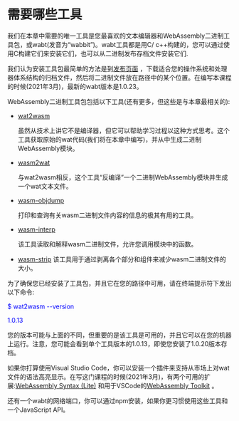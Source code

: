 # 需要哪些工具

我们在本章中需要的唯一工具是您最喜欢的文本编辑器和WebAssembly二进制工具包，或wabt(发音为“wabbit”)。wabt工具都是用C/ c++构建的，您可以通过使用C构建它们来安装它们，也可以从二进制发布存档文件安装它们.

我们认为安装工具包最简单的方法是到[发布页面](https://github.com/WebAssembly/wabt/releases) ，下载适合您的操作系统和处理器体系结构的归档文件，然后将二进制文件放在路径中的某个位置。在编写本课程的时候(2021年3月)，最新的wabt版本是1.0.23。

WebAssembly二进制工具包包括以下工具(还有更多，但这些是与本章最相关的):
- [wat2wasm](https://webassembly.github.io/wabt/doc/wat2wasm.1.html)
    
    虽然从技术上讲它不是编译器，但它可以帮助学习过程以这种方式思考。这个工具获取原始的wat代码(我们将在本章中编写)，并从中生成二进制WebAssembly模块。
- [wasm2wat](https://webassembly.github.io/wabt/doc/wasm2wat.1.html)

  与wat2wasm相反，这个工具“反编译”一个二进制WebAssembly模块并生成一个wat文本文件。
- [wasm-objdump](https://webassembly.github.io/wabt/doc/wasm-objdump.1.html)

  打印和查询有关wasm二进制文件内容的信息的极其有用的工具。
- [wasm-interp](https://webassembly.github.io/wabt/doc/wasm-interp.1.html)

  该工具读取和解释wasm二进制文件，允许您调用模块中的函数。
- [wasm-strip](https://webassembly.github.io/wabt/doc/wasm-strip.1.html)
  该工具用于通过剥离各个部分和组件来减少wasm二进制文件的大小。

为了确保您已经安装了工具包，并且它在您的路径中可用，请在终端提示符下发出以下命令:

<font color=Blue>$ wat2wasm --version</font>

<font color=Blue>1.0.13</font>

您的版本可能与上面的不同，但重要的是该工具是可用的，并且它可以在您的机器上运行。注意，您可能会看到单个工具版本的1.0.13，即使您安装了1.0.20版本存档。

如果你打算使用Visual Studio Code，你可以安装一个插件来支持从市场上对wat文件的语法高亮显示。在写这门课程的时候(2021年3月)，有两个可用的扩展:[WebAssembly Syntax (Lite)](https://marketplace.visualstudio.com/items?itemName=jcmellado.vscode-wasm-syntax-lite) 和用于VSCode的[WebAssembly Toolkit](https://marketplace.visualstudio.com/items?itemName=dtsvet.vscode-wasm) 。

还有一个wabt的网络端口，你可以通过npm安装，如果你更习惯使用这些工具和一个JavaScript API。